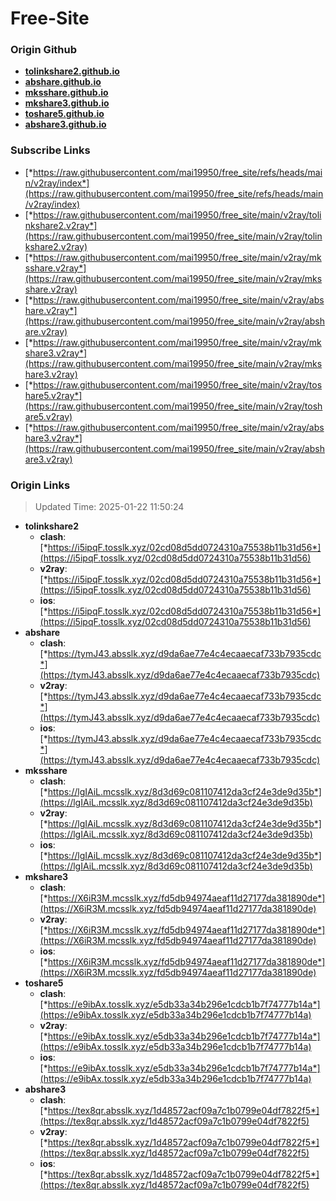 # Free-Site

### Origin Github

- [**tolinkshare2.github.io**](https://github.com/tolinkshare2/tolinkshare2.github.io)
- [**abshare.github.io**](https://github.com/abshare/abshare.github.io)
- [**mksshare.github.io**](https://github.com/mksshare/mksshare.github.io)
- [**mkshare3.github.io**](https://github.com/mkshare3/mkshare3.github.io)
- [**toshare5.github.io**](https://github.com/toshare5/toshare5.github.io)
- [**abshare3.github.io**](https://github.com/abshare3/abshare3.github.io)

### Subscribe Links

- [*https://raw.githubusercontent.com/mai19950/free_site/refs/heads/main/v2ray/index*](https://raw.githubusercontent.com/mai19950/free_site/refs/heads/main/v2ray/index)
- [*https://raw.githubusercontent.com/mai19950/free_site/main/v2ray/tolinkshare2.v2ray*](https://raw.githubusercontent.com/mai19950/free_site/main/v2ray/tolinkshare2.v2ray)
- [*https://raw.githubusercontent.com/mai19950/free_site/main/v2ray/mksshare.v2ray*](https://raw.githubusercontent.com/mai19950/free_site/main/v2ray/mksshare.v2ray)
- [*https://raw.githubusercontent.com/mai19950/free_site/main/v2ray/abshare.v2ray*](https://raw.githubusercontent.com/mai19950/free_site/main/v2ray/abshare.v2ray)
- [*https://raw.githubusercontent.com/mai19950/free_site/main/v2ray/mkshare3.v2ray*](https://raw.githubusercontent.com/mai19950/free_site/main/v2ray/mkshare3.v2ray)
- [*https://raw.githubusercontent.com/mai19950/free_site/main/v2ray/toshare5.v2ray*](https://raw.githubusercontent.com/mai19950/free_site/main/v2ray/toshare5.v2ray)
- [*https://raw.githubusercontent.com/mai19950/free_site/main/v2ray/abshare3.v2ray*](https://raw.githubusercontent.com/mai19950/free_site/main/v2ray/abshare3.v2ray)

### Origin Links

> Updated Time: 2025-01-22 11:50:24

- **tolinkshare2**
  - **clash**: [*https://i5ipqF.tosslk.xyz/02cd08d5dd0724310a75538b11b31d56*](https://i5ipqF.tosslk.xyz/02cd08d5dd0724310a75538b11b31d56)
  - **v2ray**: [*https://i5ipqF.tosslk.xyz/02cd08d5dd0724310a75538b11b31d56*](https://i5ipqF.tosslk.xyz/02cd08d5dd0724310a75538b11b31d56)
  - **ios**: [*https://i5ipqF.tosslk.xyz/02cd08d5dd0724310a75538b11b31d56*](https://i5ipqF.tosslk.xyz/02cd08d5dd0724310a75538b11b31d56)
- **abshare**
  - **clash**: [*https://tymJ43.absslk.xyz/d9da6ae77e4c4ecaaecaf733b7935cdc*](https://tymJ43.absslk.xyz/d9da6ae77e4c4ecaaecaf733b7935cdc)
  - **v2ray**: [*https://tymJ43.absslk.xyz/d9da6ae77e4c4ecaaecaf733b7935cdc*](https://tymJ43.absslk.xyz/d9da6ae77e4c4ecaaecaf733b7935cdc)
  - **ios**: [*https://tymJ43.absslk.xyz/d9da6ae77e4c4ecaaecaf733b7935cdc*](https://tymJ43.absslk.xyz/d9da6ae77e4c4ecaaecaf733b7935cdc)
- **mksshare**
  - **clash**: [*https://lgIAiL.mcsslk.xyz/8d3d69c081107412da3cf24e3de9d35b*](https://lgIAiL.mcsslk.xyz/8d3d69c081107412da3cf24e3de9d35b)
  - **v2ray**: [*https://lgIAiL.mcsslk.xyz/8d3d69c081107412da3cf24e3de9d35b*](https://lgIAiL.mcsslk.xyz/8d3d69c081107412da3cf24e3de9d35b)
  - **ios**: [*https://lgIAiL.mcsslk.xyz/8d3d69c081107412da3cf24e3de9d35b*](https://lgIAiL.mcsslk.xyz/8d3d69c081107412da3cf24e3de9d35b)
- **mkshare3**
  - **clash**: [*https://X6iR3M.mcsslk.xyz/fd5db94974aeaf11d27177da381890de*](https://X6iR3M.mcsslk.xyz/fd5db94974aeaf11d27177da381890de)
  - **v2ray**: [*https://X6iR3M.mcsslk.xyz/fd5db94974aeaf11d27177da381890de*](https://X6iR3M.mcsslk.xyz/fd5db94974aeaf11d27177da381890de)
  - **ios**: [*https://X6iR3M.mcsslk.xyz/fd5db94974aeaf11d27177da381890de*](https://X6iR3M.mcsslk.xyz/fd5db94974aeaf11d27177da381890de)
- **toshare5**
  - **clash**: [*https://e9ibAx.tosslk.xyz/e5db33a34b296e1cdcb1b7f74777b14a*](https://e9ibAx.tosslk.xyz/e5db33a34b296e1cdcb1b7f74777b14a)
  - **v2ray**: [*https://e9ibAx.tosslk.xyz/e5db33a34b296e1cdcb1b7f74777b14a*](https://e9ibAx.tosslk.xyz/e5db33a34b296e1cdcb1b7f74777b14a)
  - **ios**: [*https://e9ibAx.tosslk.xyz/e5db33a34b296e1cdcb1b7f74777b14a*](https://e9ibAx.tosslk.xyz/e5db33a34b296e1cdcb1b7f74777b14a)
- **abshare3**
  - **clash**: [*https://tex8qr.absslk.xyz/1d48572acf09a7c1b0799e04df7822f5*](https://tex8qr.absslk.xyz/1d48572acf09a7c1b0799e04df7822f5)
  - **v2ray**: [*https://tex8qr.absslk.xyz/1d48572acf09a7c1b0799e04df7822f5*](https://tex8qr.absslk.xyz/1d48572acf09a7c1b0799e04df7822f5)
  - **ios**: [*https://tex8qr.absslk.xyz/1d48572acf09a7c1b0799e04df7822f5*](https://tex8qr.absslk.xyz/1d48572acf09a7c1b0799e04df7822f5)
